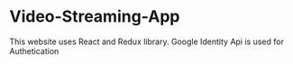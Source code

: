 # Video-Streaming-App
This website uses React and Redux library. Google Identity Api is used for Authetication
